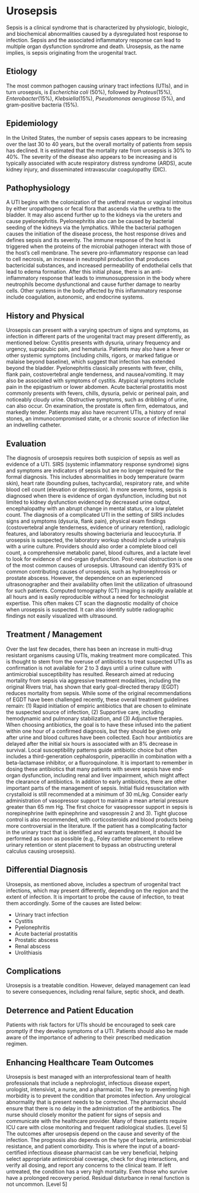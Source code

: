 # Urosepsis
Sepsis is a clinical syndrome that is characterized by physiologic, biologic, and biochemical abnormalities caused by a dysregulated host response to infection. Sepsis and the associated inflammatory response can lead to multiple organ dysfunction syndrome and death. Urosepsis, as the name implies, is sepsis originating from the urogenital tract.
## Etiology
The most common pathogen causing urinary tract infections (UTIs), and in turn urosepsis, is _Escherichia coli_ (50%), followed by _Proteus_(15%), _Enterobacter_(15%), _Klebsiella_(15%), _Pseudomonas aeruginosa_ (5%), and gram-positive bacteria (15%).
## Epidemiology
In the United States, the number of sepsis cases appears to be increasing over the last 30 to 40 years, but the overall mortality of patients from sepsis has declined. It is estimated that the mortality rate from urosepsis is 30% to 40%. The severity of the disease also appears to be increasing and is typically associated with acute respiratory distress syndrome (ARDS), acute kidney injury, and disseminated intravascular coagulopathy (DIC).
## Pathophysiology
A UTI begins with the colonization of the urethral meatus or vaginal introitus by either uropathogens or fecal flora that ascends via the urethra to the bladder. It may also ascend further up to the kidneys via the ureters and cause pyelonephritis. Pyelonephritis also can be caused by bacterial seeding of the kidneys via the lymphatics.
While the bacterial pathogen causes the initiation of the disease process, the host response drives and defines sepsis and its severity. The immune response of the host is triggered when the proteins of the microbial pathogen interact with those of the host’s cell membrane. The severe pro-inflammatory response can lead to cell necrosis, an increase in neutrophil production that produces bactericidal substances, and increased permeability of endothelial cells that lead to edema formation. After this initial phase, there is an anti-inflammatory response that leads to immunosuppression in the body where neutrophils become dysfunctional and cause further damage to nearby cells. Other systems in the body affected by this inflammatory response include coagulation, autonomic, and endocrine systems.
## History and Physical
Urosepsis can present with a varying spectrum of signs and symptoms, as infection in different parts of the urogenital tract may present differently, as mentioned below:
Cystitis presents with dysuria, urinary frequency and urgency, suprapubic pain, and hematuria. Patients may also have a fever or other systemic symptoms (including chills, rigors, or marked fatigue or malaise beyond baseline), which suggest that infection has extended beyond the bladder.
Pyelonephritis classically presents with fever, chills, flank pain, costovertebral angle tenderness, and nausea/vomiting. It may also be associated with symptoms of cystitis. Atypical symptoms include pain in the epigastrium or lower abdomen.
Acute bacterial prostatitis most commonly presents with fevers, chills, dysuria, pelvic or perineal pain, and noticeably cloudy urine. Obstructive symptoms, such as dribbling of urine, can also occur. On examination, the prostate is often firm, edematous, and markedly tender.
Patients may also have recurrent UTIs, a history of renal stones, an immunocompromised state, or a chronic source of infection like an indwelling catheter.
## Evaluation
The diagnosis of urosepsis requires both suspicion of sepsis as well as evidence of a UTI. SIRS (systemic inflammatory response syndrome) signs and symptoms are indicators of sepsis but are no longer required for the formal diagnosis. This includes abnormalities in body temperature (warm skin), heart rate (bounding pulses, tachycardia), respiratory rate, and white blood cell count (elevation or depression). In more severe forms, sepsis is diagnosed when there is evidence of organ dysfunction, including but not limited to kidney dysfunction evidenced by decreased urine output, encephalopathy with an abrupt change in mental status, or a low platelet count. The diagnosis of a complicated UTI in the setting of SIRS includes signs and symptoms (dysuria, flank pain), physical exam findings (costovertebral angle tenderness, evidence of urinary retention), radiologic features, and laboratory results showing bacteriuria and leucocyturia.
If urosepsis is suspected, the laboratory workup should include a urinalysis with a urine culture. Providers should also order a complete blood cell count, a comprehensive metabolic panel, blood cultures, and a lactate level to look for evidence of end-organ dysfunction. Post-renal obstruction is one of the most common causes of urosepsis. Ultrasound can identify 93% of common contributing causes of urosepsis, such as hydronephrosis or prostate abscess. However, the dependence on an experienced ultrasonographer and their availability often limit the utilization of ultrasound for such patients. Computed tomography (CT) imaging is rapidly available at all hours and is easily reproducible without a need for technologist expertise. This often makes CT scan the diagnostic modality of choice when urosepsis is suspected. It can also identify subtle radiographic findings not easily visualized with ultrasound.
## Treatment / Management
Over the last few decades, there has been an increase in multi-drug resistant organisms causing UTIs, making treatment more complicated. This is thought to stem from the overuse of antibiotics to treat suspected UTIs as confirmation is not available for 2 to 3 days until a urine culture with antimicrobial susceptibility has resulted.
Research aimed at reducing mortality from sepsis via aggressive treatment modalities, including the original Rivers trial, has shown that early goal-directed therapy (EGDT) reduces mortality from sepsis. While some of the original recommendations of EGDT have been challenged recently, these overall treatment guidelines remain: (1) Rapid initiation of empiric antibiotics that are chosen to eliminate the suspected source of infection, (2) Supportive care, including hemodynamic and pulmonary stabilization, and (3) Adjunctive therapies. When choosing antibiotics, the goal is to have these infused into the patient within one hour of a confirmed diagnosis, but they should be given only after urine and blood cultures have been collected. Each hour antibiotics are delayed after the initial six hours is associated with an 8% decrease in survival. Local susceptibility patterns guide antibiotic choice but often includes a third-generation cephalosporin, piperacillin in combination with a beta-lactamase inhibitor, or a fluoroquinolone. It is important to remember in dosing these antibiotics that many patients with severe sepsis have end-organ dysfunction, including renal and liver impairment, which might affect the clearance of antibiotics.
In addition to early antibiotics, there are other important parts of the management of sepsis. Initial fluid resuscitation with crystalloid is still recommended at a minimum of 30 mL/kg. Consider early administration of vasopressor support to maintain a mean arterial pressure greater than 65 mm Hg. The first choice for vasopressor support in sepsis is norepinephrine (with epinephrine and vasopressin 2 and 3). Tight glucose control is also recommended, with corticosteroids and blood products being more controversial in the literature.
If the patient has a complicating factor in the urinary tract that is identified and warrants treatment, it should be performed as soon as possible (e.g., Foley catheter placement to relieve urinary retention or stent placement to bypass an obstructing ureteral calculus causing urosepsis).
## Differential Diagnosis
Urosepsis, as mentioned above, includes a spectrum of urogenital tract infections, which may present differently, depending on the region and the extent of infection. It is important to probe the cause of infection, to treat them accordingly. Some of the causes are listed below:
- Urinary tract infection
- Cystitis
- Pyelonephritis
- Acute bacterial prostatitis
- Prostatic abscess
- Renal abscess
- Urolithiasis
## Complications
Urosepsis is a treatable condition. However, delayed management can lead to severe consequences, including renal failure, septic shock, and death.
## Deterrence and Patient Education
Patients with risk factors for UTIs should be encouraged to seek care promptly if they develop symptoms of a UTI. Patients should also be made aware of the importance of adhering to their prescribed medication regimen.
## Enhancing Healthcare Team Outcomes
Urosepsis is best managed with an interprofessional team of health professionals that include a nephrologist, infectious disease expert, urologist, intensivist, a nurse, and a pharmacist. The key to preventing high morbidity is to prevent the condition that promotes infection. Any urological abnormality that is present needs to be corrected. The pharmacist should ensure that there is no delay in the administration of the antibiotics. The nurse should closely monitor the patient for signs of sepsis and communicate with the healthcare provider. Many of these patients require ICU care with close monitoring and frequent radiological studies. [Level 5]
The outcomes after urosepsis depend on the cause and severity of the infection. The prognosis also depends on the type of bacteria, antimicrobial resistance, and patient comorbidity. This is where the input of a board-certified infectious disease pharmacist can be very beneficial, helping select appropriate antimicrobial coverage, check for drug interactions, and verify all dosing, and report any concerns to the clinical team. If left untreated, the condition has a very high mortality. Even those who survive have a prolonged recovery period. Residual disturbance in renal function is not uncommon. [Level 5]